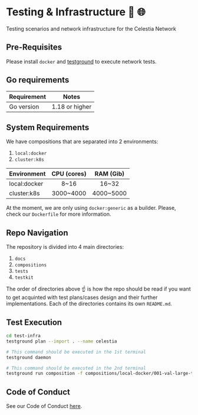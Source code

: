 # Testing & Infrastructure :microscope: :globe_with_meridians:

Testing scenarios and network infrastructure for the Celestia Network

## Pre-Requisites

Please install `docker` and [testground](https://docs.testground.ai/v/master/getting-started) to execute network tests.

## Go requirements

| Requirement | Notes          |
| ----------- | -------------- |
| Go version  | 1.18 or higher |

## System Requirements

We have compositions that are separated into 2 environments:

1. `local:docker`
2. `cluster:k8s`

| Environment  | CPU (cores) | RAM (Gib) |
| ------------ | :---------: | :-------: |
| local:docker |    8~16     |   16~32   |
| cluster:k8s  |  3000~4000  | 4000~5000 |

At the moment, we are only using `docker:generic` as a builder.
Please, check our `Dockerfile` for more information.

## Repo Navigation

The repository is divided into 4 main directories:

1. `docs`
2. `compositions`
3. `tests`
4. `testkit`

The order of directories above :point_up: is how the repo should be read
if you want to get acquinted with test plans/cases design and their further implementations.
Each of the directories contains its own `README.md`.

## Test Execution

```bash
cd test-infra
testground plan --import . --name celestia

# This command should be executed in the 1st terminal
testground daemon

# This command should be executed in the 2nd terminal
testground run composition -f compositions/local-docker/001-val-large-txs-3.toml --wait
```

## Code of Conduct

See our Code of Conduct [here](https://docs.celestia.org/community/coc).
